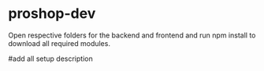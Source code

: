 # proshop-dev
Open respective folders for the backend and frontend and run npm install to download all required modules.

#add all setup description
